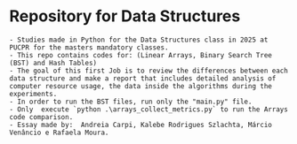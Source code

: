 # Repository for Data Structures 
    - Studies made in Python for the Data Structures class in 2025 at PUCPR for the masters mandatory classes.
    - This repo contains codes for: (Linear Arrays, Binary Search Tree (BST) and Hash Tables)
    - The goal of this first Job is to review the differences between each data structure and make a report that includes detailed analysis of computer resource usage, the data inside the algorithms during the experiments.
    - In order to run the BST files, run only the "main.py" file.
    - Only  execute `python .\arrays_collect_metrics.py` to run the Arrays code comparison. 
    - Essay made by:  Andreia Carpi, Kalebe Rodrigues Szlachta, Márcio Venâncio e Rafaela Moura.
    